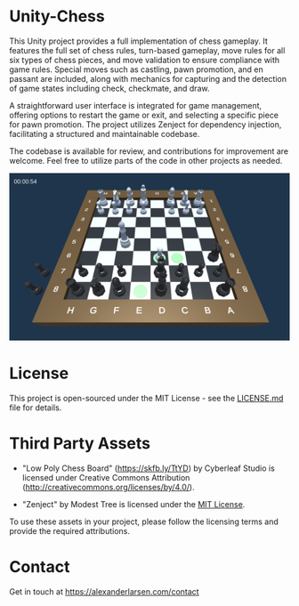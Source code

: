 # Unity-Chess
This Unity project provides a full implementation of chess gameplay. It features the full set of chess rules, turn-based gameplay, move rules for all six types of chess pieces, and move validation to ensure compliance with game rules. Special moves such as castling, pawn promotion, and en passant are included, along with mechanics for capturing and the detection of game states including check, checkmate, and draw.

A straightforward user interface is integrated for game management, offering options to restart the game or exit, and selecting a specific piece for pawn promotion. The project utilizes Zenject for dependency injection, facilitating a structured and maintainable codebase.

The codebase is available for review, and contributions for improvement are welcome. Feel free to utilize parts of the code in other projects as needed.

![Screenshot](Screenshot.png)

# License

This project is open-sourced under the MIT License - see the [LICENSE.md](https://github.com/alexanderlarsen/Chess/blob/main/LICENSE) file for details.

# Third Party Assets

- "Low Poly Chess Board" (https://skfb.ly/TtYD) by Cyberleaf Studio is licensed under Creative Commons Attribution (http://creativecommons.org/licenses/by/4.0/).

- "Zenject" by Modest Tree is licensed under the [MIT License](https://github.com/alexanderlarsen/Chess/blob/main/Assets/Plugins/Zenject/LICENSE.txt).

To use these assets in your project, please follow the licensing terms and provide the required attributions.

# Contact

Get in touch at https://alexanderlarsen.com/contact 
